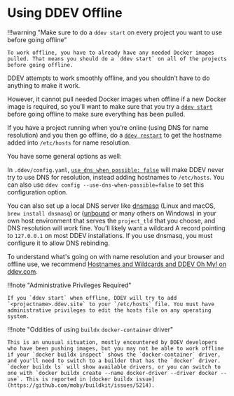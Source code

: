# Using DDEV Offline

!!!warning "Make sure to do a `ddev start` on every project you want to use before going offline"

    To work offline, you have to already have any needed Docker images pulled. That means you should do a `ddev start` on all of the projects before going offline. 

DDEV attempts to work smoothly offline, and you shouldn’t have to do anything to make it work.

However, it cannot pull needed Docker images when offline if a new Docker image is required, so you’ll want to make sure that you try a [`ddev start`](../usage/commands.md#start) before going offline to make sure everything has been pulled.

If you have a project running when you’re online (using DNS for name resolution) and you then go offline, do a [`ddev restart`](../usage/commands.md#restart) to get the hostname added into `/etc/hosts` for name resolution.

You have some general options as well:

In `.ddev/config.yaml`, [`use_dns_when_possible: false`](../configuration/config.md#use_dns_when_possible) will make DDEV never try to use DNS for resolution, instead adding hostnames to `/etc/hosts`. You can also use `ddev config --use-dns-when-possible=false` to set this configuration option.

You can also set up a local DNS server like [dnsmasq](https://dnsmasq.org) (Linux and macOS, `brew install dnsmasq`) or ([unbound](https://github.com/NLnetLabs/unbound) or many others on Windows) in your own host environment that serves the `project_tld` that you choose, and DNS resolution will work fine. You’ll likely want a wildcard A record pointing to `127.0.0.1` on most DDEV installations. If you use dnsmasq, you must configure it to allow DNS rebinding.

To understand what's going on with name resolution and your browser and offline use, we recommend [Hostnames and Wildcards and DDEV Oh My! on ddev.com](https://ddev.com/blog/ddev-name-resolution-wildcards/).

!!!note "Administrative Privileges Required"

    If you `ddev start` when offline, DDEV will try to add `<projectname>.ddev.site` to your `/etc/hosts` file. You must have administrative privileges to edit the hosts file on any operating system.

!!!note "Oddities of using `buildx` `docker-container` driver"

    This is an unusual situation, mostly encountered by DDEV developers who have been pushing images, but you may not be able to work offline if your `docker buildx inspect` shows the `docker-container` driver, and you'll need to switch to a builder that has the `docker` driver. `docker buildx ls` will show available drivers, or you can switch to one with `docker buildx create --name docker-driver --driver docker --use`. This is reported in [docker buildx issue](https://github.com/moby/buildkit/issues/5214).
